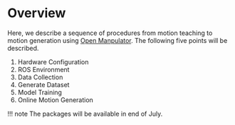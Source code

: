 # Overview

Here, we describe a sequence of procedures from motion teaching to motion generation using [Open Manpulator](https://emanual.robotis.com/docs/en/platform/openmanipulator_x/overview/).
The following five points will be described.

1. Hardware Configuration
2. ROS Environment
3. Data Collection
4. Generate Dataset
5. Model Training
6. Online Motion Generation



!!! note
    The packages will be available in end of July.